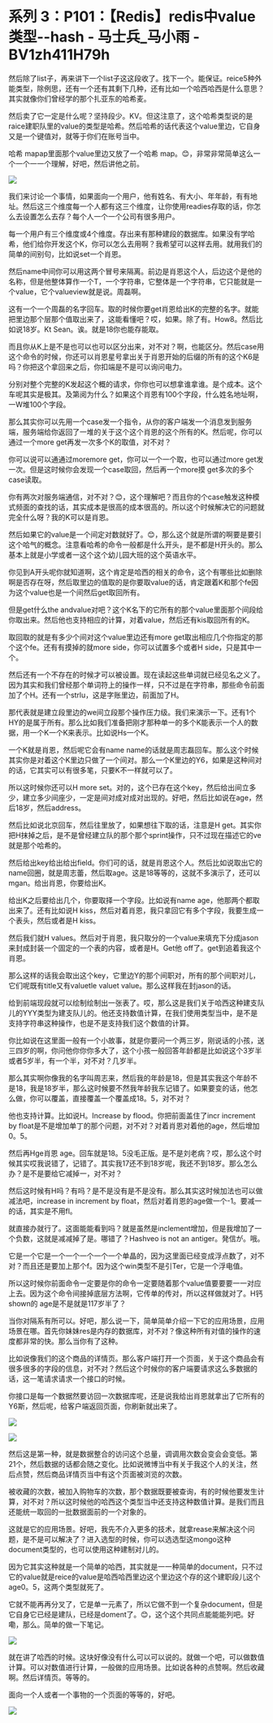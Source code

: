 # 系列 3：P101：【Redis】redis中value类型--hash - 马士兵_马小雨 - BV1zh411H79h

然后除了list子，再来讲下一个list子这这段收了。找下一个。能保证。reice5种外能类型，除例思，还有一个还有其剩下几种，还有比如一个哈西哈西是什么意思？其实就像你们曾经学的那个扎亚东的哈希麦。

然后卖了它一定是什么呢？坚持段少。KV。但这注意了，这个哈希类型说的是raice建职队里的value的类型是哈希。然后哈希的话代表这个value里边，它自身又是一个键值对，就等于你们在账号当中。

哈希 mapap里面那个value里边又放了一个哈希 map。😊，非常非常简单这么一个一个一一个理解，好吧，然后讲他之前。



![](img/92b7517cbd2c62d65ee59e9401540a9a_1.png)

我们来讨论一个事情，如果面向一个用户，他有姓名、有大小、年年龄，有有地址。然后这三个维度每一个人都有这三个维度，让你使用readies存取的话，你怎么去设置怎么去存？每个人一个一个公司有很多用户。

每一个用户有三个维度或4个维度。存出来有那种建段的数据库。如果没有学哈希，他们给你开发这个K，你可以怎么去用啊？我希望可以这样去用。就用我们的简单的间别句，比如说set一个肖恩。

然后name中间你可以用这两个冒号来隔离。前边是肖恩这个人，后边这个是他的名称，但是他整体算作一个T，一个字符串，它整体是一个字符串，它只能就是一个value，它个valueview就是说。周磊啊。

这有一个一个周磊的名字回车。取的时候你要get肖恩给出K的完整的名字。就能把里边那个层那个值取出来了，这能看懂吧？哎，如果。除了有。How8。然后比如说18岁。Kt Sean。诶。就是18你也能存能取。

而且你从K上是不是也可以也可以区分出来，对不对？啊，也能区分。然后case用这个命令的时候，你还可以肖恩星号拿出关于肖恩开始的后缀的所有的这个K6是吗？你把这个拿回来之后，你扣端是不是可以询问电力。

分别对整个完整的K发起这个概的请求，你你也可以想拿谁拿谁。是个成本。这个车呢其实是极其。及第阅为什么？如果这个肖恩有100个字段，什么姓名地址啊，一W堆100个字段。

那么其实你可以先用一个case发一个指令，从你的客户端发一个消息发到服务端，服务端给你返回了一堆的关于这个这个肖恩的这个所有的K。然后呢，你可以通过一个more get再发一次多个K的取值，对不对？

你可以说可以通通过moremore get，你可以一个一个取，也可以通过more get发一次。但是这时候你会发现一个case取回，然后再一个more摸 get多次的多个case读取。

你有两次对服务端通信，对不对？😊，这个理解吧？而且你的个case触发这种模式频面的查找的话，其实成本是很高的成本很高的。所以这个时候解决它的问题就完全什么呀？我的K可以是肖恩。

然后如果它的value是一个间定对数就好了。😊，那么这个就是所谓的啊要是要引这个哈气的概念。注意看哈希的命令一般都是什么开头，是不都是H开头的。那么基本上就是小学或者一这个这个幼儿园大班的这个英语水平。

你见到A开头呢你就知道啊，这个肯定是哈西的相关的命令，这个有哪些比如删除啊是否存在呀，然后取里边的值取的是你要取value的话，肯定跟着K和那个fe因为这个value也是一个间然后get取回所有。

但是get什么the andvalue对吧？这个K名下的它所有的那个value里面那个间段给你取出来。然后他也支持相应的计算，对着value，然后还有kis取回所有的K。

取回取的就是有多少个间对这个value里边还有more get取出相应几个你指定的那个这个fe。还有有摸掉的就more side，你可以试置多个或者H side，只是其中一个。

然后还有一个不存在的时候才可以被设置。现在读起这些单词就已经见名之义了。因为其实和我们曾经那个单词符上的操作一样，只不过是在字符串，那些命令前面加了个H。还有一个strlu，这是字账里边，前面加了H。

那代表就是建立段里边的we间立段那个操作压力级。我们来演示一下。还有1个HY的是属于所有。那么比如我们准备把刚才那种单一的多个K能表示一个人的数据，用一个K一个K来表示。比如说Hs一个K。

一个K就是肖恩，然后呢它会有name name的话就是周志磊回车。那么这个时候其实你是对着这个K里边只做了一个间对。那么一个K里边的Y6，如果是这种间对的话，它其实可以有很多笔，只要K不一样就可以了。

所以这时候你还可以H more set。对的，这个已存在这个key，然后给出间立多少，建立多少间座少，一定是间对成对成对出现的。好吧，然后比如说在age，然后18岁，然后address。

然后比如说北京回车，然后往里放了，如果想往下取的话，注意是H get。其实你把H抹掉之后，是不是曾经建立队的那个那个sprint操作，只不过现在描述它的ve就是那个哈希的。

然后给出key给出给出field。你们可的话，就是肖恩这个人。然后比如说取出它的name回圈，就是周志蕾，然后取age。这是18等等的，这就不多演示了，还可以mgan。给出肖恩，你要给出K。

给出K之后要给出几个，你要取择一个字段。比如说有name age，他那两个都取出来了。还有比如说H kiss，然后对着肖恩，我只拿回它有多个字段，我要生成一个表头，然后或者是H kiss。

然后我们就H values。然后对于肖恩，我只取分的一个value来填充下分成jason来封成封装一个固定的一个表的内容，或者是H。Get他 off了。get到追着我这个肖恩。

那么这样的话我会取出这个key，它里边Y的那个间职对，所有的那个间职对儿，它们呢既有title又有valuetle  valuet value。那么这样我在封jason的话。

给到前端现段就可以绘制绘制出一张表了。哎，那么这是我们关于哈西这种建支队儿的YYY类型为建支队儿的。他还支持数值计算，在我们使用类型当中，是不是支持字符串这种操作，也是不是支持我们这个数值的计算。

你比如说在这里面一般有一个小故事，就是你要问一个两三岁，刚说话的小孩，送三四岁的啊，你问他你你你多大了，这个小孩一般回答年龄都是比如说这个3岁半或者5岁半，有一个半，对不对？几岁半。

那么其实啊你像我的名字叫周志来，然后我的年龄是18，但是其实我这个年龄不是18，我是18岁半，那么这时候要不然我年龄我东记错了。如果要变的话，他怎么做，你可以覆盖，直接覆盖一个覆盖成18。5，对不对？

他也支持计算。比如说H。Increase by flood。你把前面盖住了incr increment by float是不是增加单丁的那个问题，对不对？对着肖恩对着他的age，然后增加0。5。

然后再Hge肖恩 age。回车就是18。5没毛正版。是不是刘老病？哎，那么这个时候其实哎我说错了，记错了。其实我17还不到18岁呢，我还不到18岁。那么怎么办？是不是要给它减掉一，对不对？

然后这时候有H吗？有吗？是不是没有是不是没有。那么其实这时候加法也可以做减法吧，increase in increment by float，然后对着肖恩的age做一个-1。要减一的话，其实是不用fl。

就直接办就行了。这面能能看到吗？就是虽然是inclement增加，但是我增加了一个负数，这就是减减掉了是。哪错了？Hashveo is not an antiger。発信が。哦。

它是一个它是一个一个一个一个一个单晶的，因为这里面已经变成浮点数了，对不对？而且还是要加上那个f。因为这个win类型不是引Ter，它是一个浮电值。

所以这时候你前面命令一定要是你的命令一定要随着那个value值要要要一一对应上去。因为这个命令间接掉底层方法啊，它传单的传对，所以这样做就对了。H钙 shown的 age是不是就是117岁半了？

当你对隔系有所可以。好吧，那么说一下，简单简单介绍一下它的应用场景，应用场景在哪。首先你妹妹res是内存的数据库，对不对？像这种所有对值的操作的速度都非常的快。那么当你有了这种。

比如说像我们的这个商品的详情页。那么客户端打开一个页面，关于这个商品会有很多很多的字段的信息，对不对？然后这个时候你的客户端要请求这么多数据的话，这一笔请求请求一个接口的时候。

你接口是每一个数据然要访回一次数据库呢，还是说我给出肖恩就拿出了它所有的Y6斯，然后呢，给客户端返回页面，你刷新就出来了。



![](img/92b7517cbd2c62d65ee59e9401540a9a_3.png)

![](img/92b7517cbd2c62d65ee59e9401540a9a_4.png)

然后这是第一种，就是数据整合的访问这个总量，调调用次数会变会会变低。第21个，然后数据的话都会随之变化。比如说微博当中有关于我这个人的关注，然后点赞，然后商品详情页当中有这个页面被浏览的次数。

被收藏的次数，被加入购物车的次数，那个数据既要被查询，有的时候他要发生计算，对不对？所以这时候他的哈西这个类型当中还支持这种数值计算。是我们而且还能统一取回的一批数据面前的一个对象的。

这就是它的应用场景。好吧，我先不介入更多的技术，就拿rease来解决这个问题，是不是可以解决了？进入选型的时候，你可以选选型这mongo这种document类型的，也可以使用这种建制对儿的。

因为它其实这种就是一个简单的哈西，其实就是一一种简单的document，只不过它的value就是reice的value是哈西哈西里边这个里边这个存的这个建职段儿这个age0。5，这两个类型就死了。

它就不能再再分叉了，它是单一元素了，所以它做不到一个复杂document，但是它自身它已经是建队，已经是doment了。😊，这个这个共同点能能能列吧。好嘞，那么。简单的做一下笔记。



![](img/92b7517cbd2c62d65ee59e9401540a9a_6.png)

就在讲了哈西的时候。这块好像没有什么可以可以说的。就做一个吧，可以做数值计算。可以对数值进行计算，一般做的应用场景。比如说各种的点赞啊。然后收藏啊。然后详情页。等等的。

面向一个人或者一个事物的一个页面的等等的，好吧。

![](img/92b7517cbd2c62d65ee59e9401540a9a_8.png)